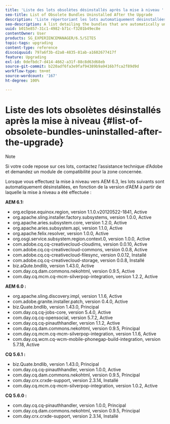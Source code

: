 ```yaml
---
title: 'Liste des lots obsolètes désinstallés après la mise à niveau '
seo-title: List of Obsolete Bundles Uninstalled After the Upgrade
description: 'Liste répertoriant les lots automatiquement désinstallées lors de la mise à niveau vers AEM 6.3. '
seo-description: A list detailing the bundles that are automatically uninstalled when upgrading to AEM 6.3.
uuid: b015e857-31c1-4982-b71c-f3201b49ec8e
contentOwner: User
products: SG_EXPERIENCEMANAGER/6.5/SITES
topic-tags: upgrading
content-type: reference
discoiquuid: 797a6f3b-d2a8-4835-81ab-a1602677417f
feature: Upgrading
exl-id: 0defbdc7-d414-4662-a31f-88c8d63d68eb
source-git-commit: b220adf6fa3e9faf94389b9a9416b7fca2f89d9d
workflow-type: tm+mt
source-wordcount: '167'
ht-degree: 100%

---
```


# Liste des lots obsolètes désinstallés après la mise à niveau {#list-of-obsolete-bundles-uninstalled-after-the-upgrade}

>[!NOTE]
>
>Si votre code repose sur ces lots, contactez l’assistance technique d’Adobe et demandez un module de compatibilité pour la zone concernée.

Lorsque vous effectuez la mise à niveau vers AEM 6.3, les lots suivants sont automatiquement désinstallées, en fonction de la version d’AEM à partir de laquelle la mise à niveau a été effectuée :

**AEM 6.1:**

* org.eclipse.equinox.region, version 1.1.0.v20120522-1841, Active
* org.apache.sling.installer.factory.subsystems, version 1.0.0, Active
* org.apache.aries.subsystem.core, version 1.2.0, Active
* org.apache.aries.subsystem.api, version 1.1.0, Active
* org.apache.felix.resolver, version 1.0.0, Active
* org.osgi.service.subsystem.region.context.0, version 1.0.0, Active
* com.adobe.cq.cq-creativecloud-cloudims, version 0.0.10, Active
* com.adobe.cq.cq-creativecloud-commons, version 0.0.8, Active
* com.adobe.cq.cq-creativecloud-filesync, version 0.0.12, Installé
* com.adobe.cq.cq-creativecloud-storage, version 0.0.8, Installé
* biz.aQute.bndlib, version 1.43.0, Active
* com.day.cq.dam.commons.nekohtml, version 0.9.5, Active
* com.day.cq.mcm.cq-mcm-silverpop-integration, version 1.2.2, Active

**AEM 6.0 :**

* org.apache.sling.discovery.impl, version 1.1.6, Active
* com.adobe.granite.installer.patch, version 0.4.0, Active
* biz.Quate.bndlib, version 1.43.0, Principal
* com.day.cq.cq-jobs-core, version 5.4.0, Active
* com.day.cq.cq-opensocial, version 5.7.2, Active
* com.day.cq.cq-pinauthhandler, version 1.1.2, Active
* com.day.cq.dam.commons.nekohtml, version 0.9.5, Principal
* com.day.cq.mcm.cq-mcm-silverpop-integration, version 1.1.6, Active
* com.day.cq.wcm.cq-wcm-mobile-phonegap-build-integration, version 5.7.18, Active

**CQ 5.6.1 :**

* biz.Quate.bndlib, version 1.43.0, Principal
* com.day.cq.cq-pinauthhandler, version 1.0.0, Active
* com.day.cq.dam.commons.nekohtml, version 0.9.5, Principal
* com.day.crx.crxde-support, version 2.3.14, Installé
* com.day.cq.mcm.cq-mcm-silverpop-integration, version 1.0.2, Active

**CQ 5.6.0 :**

* com.day.cq.cq-pinauthhandler, version 1.0.0, Principal
* com.day.cq.dam.commons.nekohtml, version 0.9.5, Principal
* com.day.crx.crxde-support, version 2.3.14, Installé
